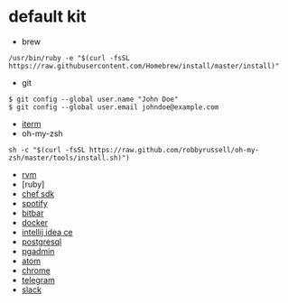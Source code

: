 # default kit
- brew
```
/usr/bin/ruby -e "$(curl -fsSL https://raw.githubusercontent.com/Homebrew/install/master/install)"
```
- git
```
$ git config --global user.name "John Doe"
$ git config --global user.email johndoe@example.com
```
- [iterm](https://iterm2.com/downloads/stable/latest)
- oh-my-zsh
```
sh -c "$(curl -fsSL https://raw.github.com/robbyrussell/oh-my-zsh/master/tools/install.sh)")
```
- [rvm]()
- [ruby]
- [chef sdk]()
- [spotify]()
- [bitbar]()
- [docker]()
- [intellij idea ce]()
- [postgresql]()
- [pgadmin](http://postgresapp.com/)
- [atom]()
- [chrome]()
- [telegram]()
- [slack]()
